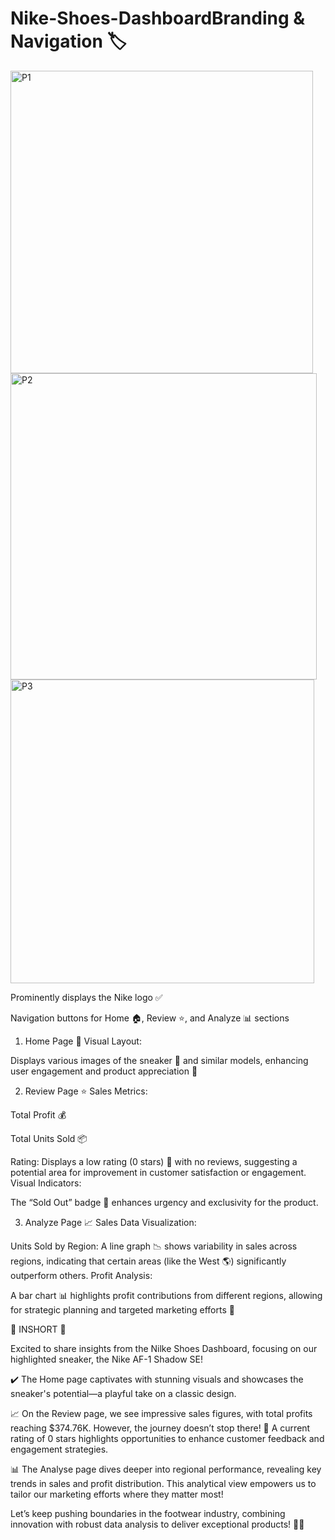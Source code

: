 # Nike-Shoes-DashboardBranding & Navigation 🏷️

<img width="484" alt="P1" src="https://github.com/user-attachments/assets/eba4ff7a-ad28-4886-8353-c7fb516d3470" />
<img width="490" alt="P2" src="https://github.com/user-attachments/assets/35934289-f357-46e4-b9d8-879ee4404fc8" />
<img width="486" alt="P3" src="https://github.com/user-attachments/assets/0dceb28e-3e5d-43f3-9329-ebdab9fdf4af" />


Prominently displays the Nike logo ✅

Navigation buttons for Home 🏠, Review ⭐, and Analyze 📊 sections

1. Home Page 🏡
Visual Layout:

Displays various images of the sneaker 👟 and similar models, enhancing user engagement and product appreciation 💖

2. Review Page ⭐
Sales Metrics:

Total Profit 💰

Total Units Sold 📦

Rating: Displays a low rating (0 stars) 🌟 with no reviews, suggesting a potential area for improvement in customer satisfaction or engagement.
Visual Indicators:

The “Sold Out” badge 🚫 enhances urgency and exclusivity for the product.

3. Analyze Page 📈
Sales Data Visualization:

Units Sold by Region: A line graph 📉 shows variability in sales across regions, indicating that certain areas (like the West 🌎) significantly outperform others.
Profit Analysis:

A bar chart 📊 highlights profit contributions from different regions, allowing for strategic planning and targeted marketing efforts 🎯

🌟 INSHORT 🌟

Excited to share insights from the Nilke Shoes Dashboard, focusing on our highlighted sneaker, the Nike AF-1 Shadow SE!

✔️ The Home page captivates with stunning visuals and showcases the sneaker's potential—a playful take on a classic design.

📈 On the Review page, we see impressive sales figures, with total profits reaching $374.76K. However, the journey doesn’t stop there! 🤔 A current rating of 0 stars highlights opportunities to enhance customer feedback and engagement strategies.

📊 The Analyse page dives deeper into regional performance, revealing key trends in sales and profit distribution. This analytical view empowers us to tailor our marketing efforts where they matter most!

Let’s keep pushing boundaries in the footwear industry, combining innovation with robust data analysis to deliver exceptional products! 🚀👟
